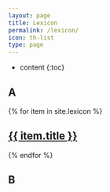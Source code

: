 ```yaml
---
layout: page
title: Lexicon
permalink: /lexicon/
icon: th-list
type: page
---
```

* content
{:toc}

## A
{% for item in site.lexicon %}
    <div class="lexicon">
        <h2><a href="{{ item.url }}">{{ item.title }}</a></h2>
    </div>
{% endfor %}
## B
